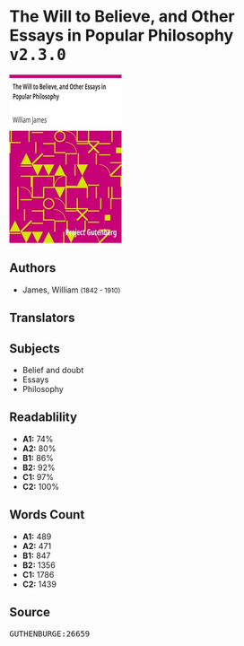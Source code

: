# The Will to Believe, and Other Essays in Popular Philosophy <kbd>v2.3.0</kbd>

![](./cover.medium.jpg "")

## Authors


 - James, William <small>(1842 - 1910)</small>

## Translators



## Subjects


 - Belief and doubt
 - Essays
 - Philosophy

## Readablility


 - **A1:** 74%
 - **A2:** 80%
 - **B1:** 86%
 - **B2:** 92%
 - **C1:** 97%
 - **C2:** 100%

## Words Count


 - **A1:** 489
 - **A2:** 471
 - **B1:** 847
 - **B2:** 1356
 - **C1:** 1786
 - **C2:** 1439

## Source


<kbd>GUTHENBURGE:26659</kbd>
